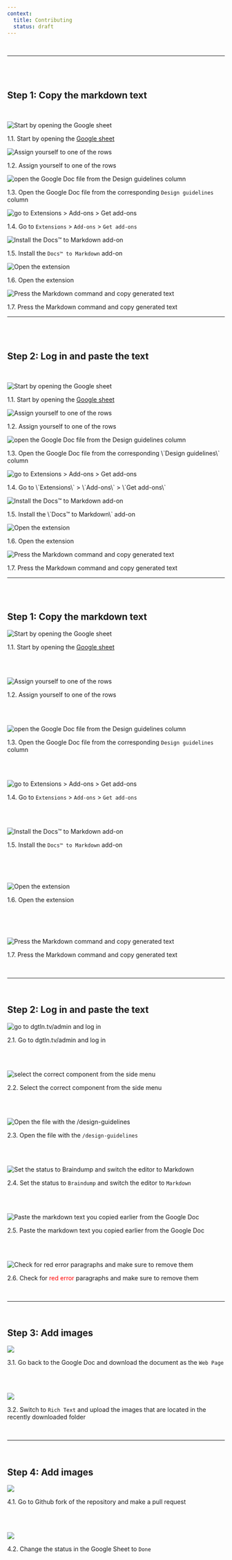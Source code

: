 ```yaml
---
context:
  title: Contributing
  status: draft
---
```

<br>

- - -

<br>
<br>

## Step 1: Copy the markdown text

<br>
<div class="row u-equal-height">
<div class="col-4 p-card u-no-padding">

![](/images/uploads/0.jpg "Start by opening the Google sheet")

<div class="p-card__inner">
1.1. Start by opening the <a href="https://docs.google.com/spreadsheets/d/19HJPsX651deboiJXcbPsJRU8rt90fJm6GCf5t77kDJc" target="_blank" rel="noreferrer noopener">Google sheet <i class="p-icon--external-link" style="textcolor: link-text,"></i></a>
</div>
</div>
<!-- -->
<div class="col-4 p-card u-no-padding">

![](/images/uploads/1.jpg " Assign yourself to one of the rows")

<div class="p-card__inner">
1.2. Assign yourself to one of the rows
</div>
</div>
<!-- -->
<div class="col-4 p-card u-no-padding">

![](/images/uploads/2.jpg "open the Google Doc file from the Design guidelines column")

<div class="p-card__inner">
1.3. Open the Google Doc file from the corresponding <code>Design guidelines</code> column

</div>
</div>
<!-- -->
<div class="col-4 p-card u-no-padding">

![](/images/uploads/3.jpg "go to Extensions > Add-ons > Get add-ons")

<div class="p-card__inner">
1.4. Go to <code>Extensions</code> > <code>Add-ons</code> > <code>Get add-ons</code>

</div>
</div>
<!-- -->
<div class="col-4 p-card u-no-padding">

![](/images/uploads/4.jpg "Install the Docs™ to Markdown add-on")

<div class="p-card__inner">
1.5. Install the <code>Docs™ to Markdown</code> add-on

</div>
</div>
<!-- -->
<div class="col-4 p-card u-no-padding">

![](/images/uploads/5.jpg "Open the extension")

<div class="p-card__inner">
1.6. Open the extension

</div>
</div>
<!-- -->
<div class="col-4 p-card u-no-padding">

![](/images/uploads/6.jpg "Press the Markdown command and copy generated text")

<div class="p-card__inner">
1.7. Press the Markdown command and copy generated text

</div>
</div>
</div>

- - -

<br>
<br>

## Step 2: Log in and paste the text

<br>
<div class="row u-equal-height">
<div class="col-4 p-card u-no-padding">

![](/images/uploads/0.jpg "Start by opening the Google sheet")

<div class="p-card__inner">
1.1. Start by opening the <a href="https://docs.google.com/spreadsheets/d/19HJPsX651deboiJXcbPsJRU8rt90fJm6GCf5t77kDJc" target="_blank" rel="noreferrer noopener">Google sheet <i class="p-icon--external-link" style="textcolor: link-text,"></i></a>
</div>
</div>
<!-- -->
<div class="col-4 p-card u-no-padding">

![](/images/uploads/1.jpg " Assign yourself to one of the rows")

<div class="p-card__inner">
1.2. Assign yourself to one of the rows
</div>
</div>
<!-- -->
<div class="col-4 p-card u-no-padding">

![](/images/uploads/2.jpg "open the Google Doc file from the Design guidelines column")

<div class="p-card__inner">
1.3. Open the Google Doc file from the corresponding \`Design guidelines\` column

</div>
</div>
<!-- -->
<div class="col-4 p-card u-no-padding">

![](/images/uploads/3.jpg "go to Extensions > Add-ons > Get add-ons")

<div class="p-card__inner">
1.4. Go to \`Extensions\` > \`Add-ons\` > \`Get add-ons\`

</div>
</div>
<!-- -->
<div class="col-4 p-card u-no-padding">

![](/images/uploads/4.jpg "Install the Docs™ to Markdown add-on")

<div class="p-card__inner">
1.5. Install the \`Docs™ to Markdown\` add-on

</div>
</div>
<!-- -->
<div class="col-4 p-card u-no-padding">

![](/images/uploads/5.jpg "Open the extension")

<div class="p-card__inner">
1.6. Open the extension

</div>
</div>
<!-- -->
<div class="col-4 p-card u-no-padding">

![](/images/uploads/6.jpg "Press the Markdown command and copy generated text")

<div class="p-card__inner">
1.7. Press the Markdown command and copy generated text

</div>
</div>
</div>

- - -

<br>
<br>

## Step 1: Copy the markdown text

![](/images/uploads/0.jpg "Start by opening the Google sheet")

1.1. Start by opening the <a href="https://docs.google.com/spreadsheets/d/19HJPsX651deboiJXcbPsJRU8rt90fJm6GCf5t77kDJc" target="_blank" rel="noreferrer noopener">Google sheet <i class="p-icon--external-link" style="textcolor: link-text,"></i></a>

<br>
<br>

![](/images/uploads/1.jpg " Assign yourself to one of the rows")

1.2. Assign yourself to one of the rows

<br>
<br>

![](/images/uploads/2.jpg "open the Google Doc file from the Design guidelines column")

1.3. Open the Google Doc file from the corresponding `Design guidelines` column

<br>
<br>

![](/images/uploads/3.jpg "go to Extensions > Add-ons > Get add-ons")

1.4. Go to `Extensions` > `Add-ons` > `Get add-ons`

<br>
<br>

![](/images/uploads/4.jpg "Install the Docs™ to Markdown add-on")

1.5. Install the `Docs™ to Markdown` add-on

<br>\
<br>

![](/images/uploads/5.jpg "Open the extension")

1.6. Open the extension

<br>\
<br>

![](/images/uploads/6.jpg "Press the Markdown command and copy generated text")

1.7. Press the Markdown command and copy generated text

<br>

- - -

<br>

## Step 2: Log in and paste the text

![](/images/uploads/7.jpg "go to dgtln.tv/admin and log in")

2.1. Go to <a herf="https://dgtln.tv/admin" target="_blank" rel="noreferrer noopener">dgtln.tv/admin</a> and log in

<br>
<br>

![](/images/uploads/8.jpg "select the correct component from the side menu")

2.2. Select the correct component from the side menu

<br>
<br>

![](/images/uploads/9.jpg "Open the file with the /design-guidelines")

2.3. Open the file with the `/design-guidelines`

<br>
<br>

![](/images/uploads/10.jpg "Set the status to Braindump and switch the editor to Markdown")

2.4. Set the status to `Braindump` and switch the editor to `Markdown`

<br>
<br>

![](/images/uploads/11.jpg "Paste the markdown text you copied earlier from the Google Doc")

2.5. Paste the markdown text you copied earlier from the Google Doc

<br>
<br>

![](/images/uploads/12.jpg "Check for red error paragraphs and make sure to remove them")

2.6. Check for <span style="color: red">red error</span> paragraphs and make sure to remove them

<br>

- - -

<br>

## Step 3: Add images

![](/images/uploads/13.jpg)

3.1. Go back to the Google Doc and download the document as the `Web Page`

<br>
<br>

![](/images/uploads/14.jpg)

3.2. Switch to `Rich Text` and upload the images that are located in the recently downloaded folder

<br>

- - -

<br>

## Step 4: Add images

![](/images/uploads/16.jpg)

4.1. Go to Github fork of the repository and make a pull request

<br>
<br>

![](/images/uploads/18.jpg)

4.2. Change the status in the Google Sheet to `Done`
